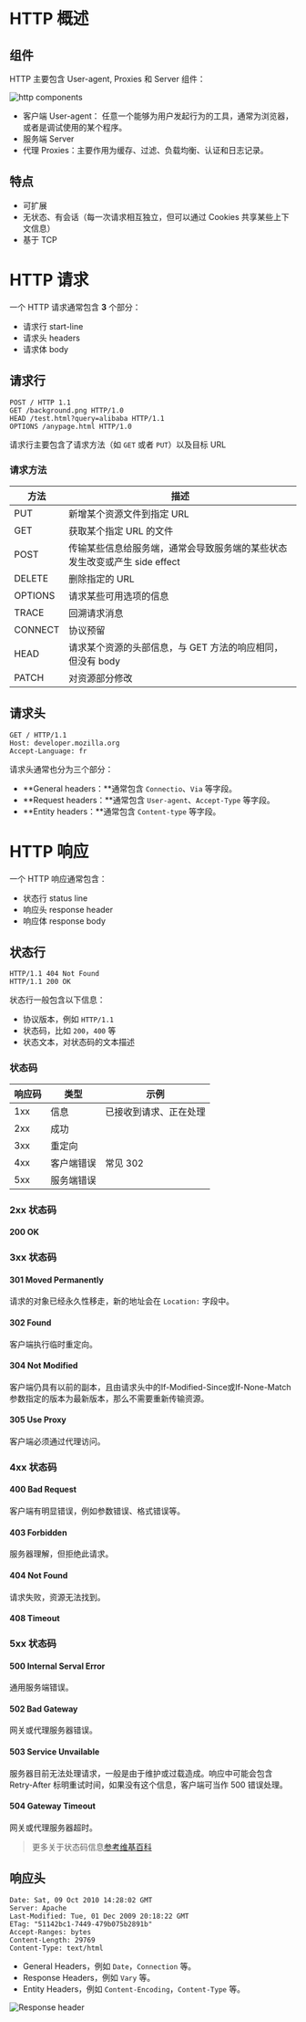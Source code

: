 # HTTP 概述

## 组件 

HTTP 主要包含 User-agent, Proxies 和 Server 组件：

![http components](https://mdn.mozillademos.org/files/13679/Client-server-chain.png)

- 客户端 User-agent： 任意一个能够为用户发起行为的工具，通常为浏览器，或者是调试使用的某个程序。
- 服务端 Server
- 代理 Proxies：主要作用为缓存、过滤、负载均衡、认证和日志记录。



## 特点

- 可扩展
- 无状态、有会话（每一次请求相互独立，但可以通过 Cookies 共享某些上下文信息）
- 基于 TCP



# HTTP 请求

一个 HTTP 请求通常包含 **3** 个部分：

- 请求行 start-line
- 请求头 headers
- 请求体 body

## 请求行

```
POST / HTTP 1.1
GET /background.png HTTP/1.0
HEAD /test.html?query=alibaba HTTP/1.1
OPTIONS /anypage.html HTTP/1.0
```

请求行主要包含了请求方法（如 `GET` 或者 `PUT`）以及目标 URL



### 请求方法


| 方法    | 描述                                                         |
| ------- | ------------------------------------------------------------ |
| PUT     | 新增某个资源文件到指定 URL                                   |
| GET     | 获取某个指定 URL 的文件                                      |
| POST    | 传输某些信息给服务端，通常会导致服务端的某些状态发生改变或产生 side effect |
| DELETE  | 删除指定的 URL                                               |
| OPTIONS | 请求某些可用选项的信息                                       |
| TRACE   | 回溯请求消息                                                 |
| CONNECT | 协议预留                                                     |
| HEAD    | 请求某个资源的头部信息，与 GET 方法的响应相同，但没有 body   |
| PATCH   | 对资源部分修改                                               |



## 请求头

```
GET / HTTP/1.1
Host: developer.mozilla.org
Accept-Language: fr
```



请求头通常也分为三个部分：

- **General headers：**通常包含 `Connectio`、`Via` 等字段。
- **Request headers：**通常包含 `User-agent`、`Accept-Type` 等字段。
- **Entity headers：**通常包含 `Content-type` 等字段。





# HTTP 响应

一个 HTTP 响应通常包含：
-  状态行 status line
-  响应头 response header
-  响应体 response body


## 状态行

```
HTTP/1.1 404 Not Found
HTTP/1.1 200 OK
```

状态行一般包含以下信息：

- 协议版本，例如 `HTTP/1.1`
- 状态码，比如 `200`，`400` 等
- 状态文本，对状态码的文本描述

### 状态码

| 响应码 | 类型       | 示例                   |
| ------ | ---------- | ---------------------- |
| 1xx    | 信息       | 已接收到请求、正在处理 |
| 2xx    | 成功       |                        |
| 3xx    | 重定向     |                        |
| 4xx    | 客户端错误 | 常见 302               |
| 5xx    | 服务端错误 |                        |


### 2xx 状态码
#### 200 OK

### 3xx 状态码
#### 301 Moved Permanently

请求的对象已经永久性移走，新的地址会在 `Location:` 字段中。

#### 302 Found

客户端执行临时重定向。

#### 304 Not Modified

客户端仍具有以前的副本，且由请求头中的If-Modified-Since或If-None-Match参数指定的版本为最新版本，那么不需要重新传输资源。

#### 305 Use Proxy

客户端必须通过代理访问。

### 4xx 状态码
#### 400 Bad Request

客户端有明显错误，例如参数错误、格式错误等。

#### 403 Forbidden

服务器理解，但拒绝此请求。

#### 404 Not Found

请求失败，资源无法找到。

#### 408 Timeout

### 5xx 状态码
#### 500 Internal Serval Error

通用服务端错误。

#### 502 Bad Gateway

网关或代理服务器错误。

#### 503 Service Unvailable

服务器目前无法处理请求，一般是由于维护或过载造成。响应中可能会包含 Retry-After 标明重试时间，如果没有这个信息，客户端可当作 500 错误处理。

#### 504 Gateway Timeout

网关或代理服务器超时。



>  更多关于状态码信息[参考维基百科](https://zh.wikipedia.org/zh-hans/HTTP状态码)



## 响应头
```
Date: Sat, 09 Oct 2010 14:28:02 GMT
Server: Apache
Last-Modified: Tue, 01 Dec 2009 20:18:22 GMT
ETag: "51142bc1-7449-479b075b2891b"
Accept-Ranges: bytes
Content-Length: 29769
Content-Type: text/html
```

- General Headers，例如 `Date`，`Connection` 等。
- Response Headers，例如 `Vary` 等。
- Entity Headers，例如 `Content-Encoding`，`Content-Type` 等。

![Response header](https://mdn.mozillademos.org/files/13823/HTTP_Response_Headers2.png)

